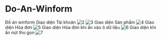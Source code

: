 # Do-An-Winform
Đồ án winform
Giao diện Tài khoản
![2](https://user-images.githubusercontent.com/62784077/155924562-e51d25bb-4ae8-43e4-95c2-1038d8ab196c.png)
![3](https://user-images.githubusercontent.com/62784077/155924575-08baafce-2a78-489f-b7d8-0c516e615d0f.png)
Giao diện Sản phầm
![4](https://user-images.githubusercontent.com/62784077/155924579-6c08a6c3-9c22-4690-8f09-fb5021ebd049.png)
Giao diện Hóa đơn
![5](https://user-images.githubusercontent.com/62784077/155924583-39ffe662-6f3e-46ff-8220-6af1aa977802.png)
 Giao diện Hóa đơn khi ấn vào ô dữ liệu
![6](https://user-images.githubusercontent.com/62784077/155924586-c9d8afb2-3a91-4e3c-8567-cd7021ca322f.png)
Giao diện khi ấn nút thu gọn
![7](https://user-images.githubusercontent.com/62784077/155924593-abb73c10-c3e7-4f78-b9a4-71e4d3569244.png)

